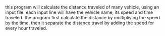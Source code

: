 this program will calculate the distance traveled of many vehicle, using an input file.
each input line will have the vehicle name, its speed and time traveled.
the program first calculate the distance by multipliying the speed by the time.
then it separate the distance travel by adding the speed for every hour traveled.

